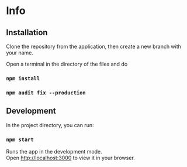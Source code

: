 # Info

## Installation

Clone the repository from the application, then create a new branch with your name.

Open a terminal in the directory of the files and do

### `npm install`

### `npm audit fix --production`

## Development

In the project directory, you can run:

### `npm start`

Runs the app in the development mode.\
Open [http://localhost:3000](http://localhost:3000) to view it in your browser.

